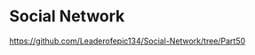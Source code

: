 Social Network
======================

https://github.com/Leaderofepic134/Social-Network/tree/Part50
